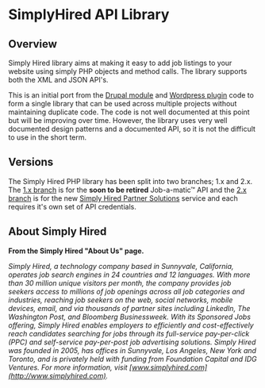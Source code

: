# SimplyHired API Library

## Overview

Simply Hired library aims at making it easy to add job listings to your website using simply PHP objects and method calls. The library supports both the XML and JSON API's.

This is an initial port from the [Drupal module](https://drupal.org/project/simply_hired_job_a_matic) and [Wordpress plugin](http://wordpress.org/plugins/sh-jobamatic/) code to form a single library that can be used across multiple projects without maintaining duplicate code. The code is not well documented at this point but will be improving over time. However, the library uses very well documented design patterns and a documented API, so it is not the difficult to use in the short term.

## Versions

 The Simply Hired PHP library has been split into two branches; 1.x and 2.x. The [1.x branch](./tree/1.x) is for the __soon to be retired__ Job-a-matic&trade; API and the [2.x branch](./tree/2.x) is for the new [Simply Hired Partner Solutions](http://www.simplypartner.com) service and each requires it's own set of API credentials.


## About Simply Hired

**From the Simply Hired "About Us" page.**

_Simply Hired, a technology company based in Sunnyvale, California, operates job search engines in 24 countries and 12 languages. With more than 30 million unique visitors per month, the company provides job seekers access to millions of job openings across all job categories and industries, reaching job seekers on the web, social networks, mobile devices, email, and via thousands of partner sites including LinkedIn, The Washington Post, and Bloomberg Businessweek. With its Sponsored Jobs offering, Simply Hired enables employers to efficiently and cost-effectively reach candidates searching for jobs through its full-service pay-per-click (PPC) and self-service pay-per-post job advertising solutions. Simply Hired was founded in 2005, has offices in Sunnyvale, Los Angeles, New York and Toronto, and is privately held with funding from Foundation Capital and IDG Ventures. For more information, visit [www.simplyhired.com](http://www.simplyhired.com)._